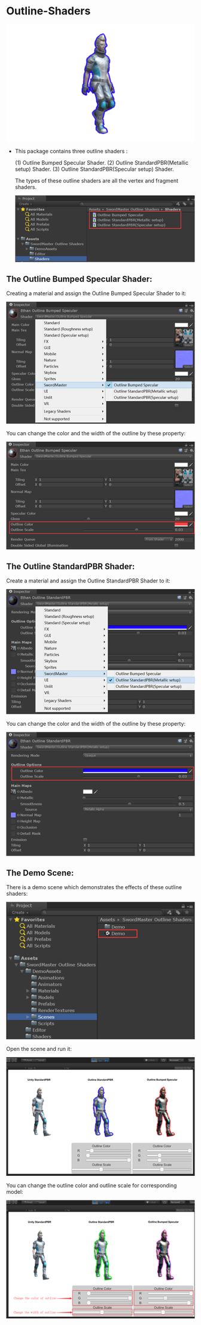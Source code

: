 # Outline-Shaders

![image](https://github.com/swordmaster003/Outline-Shaders/blob/master/Screenshots/Cover.png)

- This package contains three outline shaders : 

  (1) Outline Bumped Specular Shader.
  (2) Outline StandardPBR(Metallic setup) Shader.
  (3) Outline StandardPBR(Specular setup) Shader.

  The types of these outline shaders are all the vertex and fragment shaders.

  ![image](https://github.com/swordmaster003/Outline-Shaders/blob/master/Screenshots/1.png)

## The Outline Bumped Specular Shader:

Creating a material and assign the Outline Bumped Specular Shader to it:

![image](https://github.com/swordmaster003/Outline-Shaders/blob/master/Screenshots/2.png)

You can change the color and the width of the outline by these property:

![image](https://github.com/swordmaster003/Outline-Shaders/blob/master/Screenshots/3.png)


## The Outline StandardPBR Shader:

Create a material and assign the Outline StandardPBR Shader to it:

![image](https://github.com/swordmaster003/Outline-Shaders/blob/master/Screenshots/4.png)

You can change the color and the width of the outline by these property:

![image](https://github.com/swordmaster003/Outline-Shaders/blob/master/Screenshots/5.png)

## The Demo Scene: 

There is a demo scene which demonstrates the effects of these outline shaders:

![image](https://github.com/swordmaster003/Outline-Shaders/blob/master/Screenshots/6.png)

Open the scene and run it:

![image](https://github.com/swordmaster003/Outline-Shaders/blob/master/Screenshots/7.png)

You can change the outline color and outline scale for corresponding model:

![image](https://github.com/swordmaster003/Outline-Shaders/blob/master/Screenshots/8.png)
